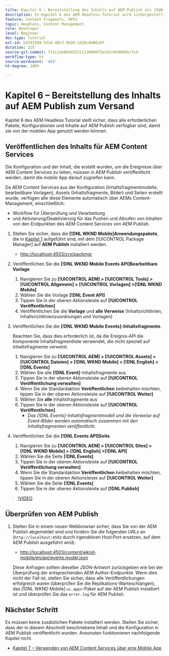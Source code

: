```yaml
---
title: Kapitel 6 – Bereitstellung des Inhalts auf AEM Publish als JSON – Content Services
description: In Kapitel 6 des AEM Headless-Tutorial wird sichergestellt, dass alle erforderlichen Pakete, Konfigurationen und Inhalte auf AEM Publish verfügbar sind, damit sie über die mobile App genutzt werden können.
feature: Content Fragments, APIs
topic: Headless, Content Management
role: Developer
level: Beginner
doc-type: Tutorial
exl-id: b33d1509-531d-40c3-9b26-1d18c8d86a97
duration: 225
source-git-commit: f23c2ab86d42531113690df2e342c65060b5c7cd
workflow-type: ht
source-wordcount: '453'
ht-degree: 100%

---
```


# Kapitel 6 – Bereitstellung des Inhalts auf AEM Publish zum Versand

Kapitel 6 des AEM Headless Tutorial stellt sicher, dass alle erforderlichen Pakete, Konfigurationen und Inhalte auf AEM Publish verfügbar sind, damit sie von der mobilen App genutzt werden können.

## Veröffentlichen des Inhalts für AEM Content Services

Die Konfiguration und der Inhalt, die erstellt wurden, um die Ereignisse über AEM Content Services zu leiten, müssen in AEM Publish veröffentlicht werden, damit die mobile App darauf zugreifen kann.

Da AEM Content Services aus der Konfiguration (Inhaltsfragmentmodelle, bearbeitbare Vorlagen), Assets (Inhaltsfragmente, Bilder) und Seiten erstellt wurde, verfügen alle diese Elemente automatisch über AEMs Content-Management, einschließlich:

* Workflow für Überprüfung und Verarbeitung
* und Aktivierung/Deaktivierung für das Pushen und Abrufen von Inhalten von den Endpunkten des AEM Content Services von AEM Publish.

1. Stellen Sie sicher, dass die **[!DNL WKND Mobile]Anwendungspakete**, die in [Kapitel 1](./chapter-1.md#wknd-mobile-application-packages) aufgeführt sind, mit dem [!UICONTROL Package Manager] auf **AEM Publish** installiert werden.
   * [http://localhost:4503/crx/packmgr](http://localhost:4503/crx/packmgr)

1. Veröffentlichen Sie die **[!DNL WKND Mobile Events API]Bearbeitbare Vorlage**
   1. Navigieren Sie zu **[!UICONTROL AEM] > [!UICONTROL Tools] > [!UICONTROL Allgemein] > [!UICONTROL Vorlagen] >[!DNL WKND Mobile]** 
   1. Wählen Sie die Vorlage **[!DNL Event API]**
   1. Tippen Sie in der oberen Aktionsleiste auf **[!UICONTROL Veröffentlichen]**
   1. Veröffentlichen Sie die **Vorlage** und **alle Verweise** (Inhaltsrichtlinien, Inhaltsrichtlinienzuordnungen und Vorlagen)

1. Veröffentlichen Sie die **[!DNL WKND Mobile Events]-Inhaltsfragmente**.

   Beachten Sie, dass dies erforderlich ist, da die Ereignis-API die Komponente Inhaltsfragmentliste verwendet, die nicht speziell auf Inhaltsfragmente verweist.

   1. Navigieren Sie zu **[!UICONTROL AEM] > [!UICONTROL Assets] > [!UICONTROL Dateien] > [!DNL WKND Mobile] > [!DNL English] >[!DNL Events]**
   1. Wählen Sie alle **[!DNL Event]**-Inhaltsfragmente aus
   1. Tippen Sie in der oberen Aktionsleiste auf **[!UICONTROL Veröffentlichung verwalten]**
   1. Wenn Sie die Standardaktion **Veröffentlichen** beibehalten möchten, tippen Sie in der oberen Aktionsleiste auf **[!UICONTROL Weiter]**
   1. Wählen Sie **alle** Inhaltsfragmente aus
   1. Tippen Sie in der oberen Aktionsleiste auf **[!UICONTROL Veröffentlichen]**
      * *Das [!DNL Events]-Inhaltsfragmentmodell und die Verweise auf Event-Bilder werden automatisch zusammen mit den Inhaltsfragmenten veröffentlicht.*

1. Veröffentlichen Sie die **[!DNL Events API]Seite**.
   1. Navigieren Sie zu **[!UICONTROL AEM] > [!UICONTROL Sites] > [!DNL WKND Mobile] > [!DNL English] >[!DNL API]**
   1. Wählen Sie die Seite **[!DNL Events]**
   1. Tippen Sie in der oberen Aktionsleiste auf **[!UICONTROL Veröffentlichung verwalten]**
   1. Wenn Sie die Standardaktion **Veröffentlichen** beibehalten möchten, tippen Sie in der oberen Aktionsleiste auf **[!UICONTROL Weiter]**
   1. Wählen Sie die Seite **[!DNL Events]**
   1. Tippen Sie in der oberen Aktionsleiste auf **[!DNL Publish]**

>[!VIDEO](https://video.tv.adobe.com/v/28343?quality=12&learn=on)

## Überprüfen von AEM Publish

1. Stellen Sie in einem neuen Webbrowser sicher, dass Sie von der AEM Publish abgemeldet sind und fordern Sie die folgenden URLs an (`http://localhost:4503` durch irgendeinen Host:Port ersetzen, auf dem AEM Publish ausgeführt wird).

   * [http://localhost:4503/content/wknd-mobile/en/api/events.model.json](http://localhost:4503/content/wknd-mobile/en/api/events.model.tidy.json)

   Diese Anfragen sollten dieselbe JSON-Antwort zurückgeben wie bei der Überprüfung der entsprechenden AEM Author-Endpunkte. Wenn dies nicht der Fall ist, stellen Sie sicher, dass alle Veröffentlichungen erfolgreich waren (überprüfen Sie die Replikations-Warteschlangen), das [!DNL WKND Mobile] `ui.apps`-Paket auf der AEM Publish installiert ist und überprüfen Sie das `error.log` für AEM Publish.

## Nächster Schritt

Es müssen keine zusätzlichen Pakete installiert werden. Stellen Sie sicher, dass der in diesem Abschnitt beschriebene Inhalt und die Konfiguration in AEM Publish veröffentlicht wurden. Ansonsten funktionieren nachfolgende Kapitel nicht.

* [Kapitel 7 – Verwenden von AEM Content Services über eine Mobile App](./chapter-7.md)
